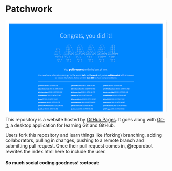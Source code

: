 # Patchwork

![screenshot](https://github.com/immark/patchwork/blob/gh-pages/patchwork-ss.png)

This repository is a website hosted by [GitHub Pages](http://pages.github.com). It goes along with [Git-it](http://www.github.com/jlord/git-it-electron), a desktop application for learning Git and GitHub.

Users fork this repository and learn things like (forking) branching, adding collaborators, pulling in changes, pushing to a remote branch and submitting pull request. Once their pull request comes in, @reporobot rewrites the index.html here to include the user.

#### So much social coding goodness! :octocat:
